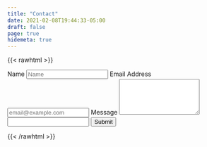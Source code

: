 ```yaml
---
title: "Contact"
date: 2021-02-08T19:44:33-05:00
draft: false
page: true
hidemeta: true
---
```


{{< rawhtml >}}
<form id="milk" accept-charset="utf-8" action="https://formspree.io/f/mqkwwoog" method="post">
    <label for="full-name">Name</label>
    <input type="text" name="name" id="full-name" placeholder="Name" required="">
    <label for="email-address">Email Address</label>
    <input type="email" name="email" id="email-address" placeholder="email@example.com" required="">
    <label for="message">Message</label>
    <textarea rows="5" name="message" id="message" placeholder="" required=""></textarea>
    <input type="hidden" name="_subject" id="email-subject" value="Contact Form Submission">
    <input type="text" name="_gotcha" tabindex="-1" class="whole-milk" />
  <input type="submit">
  <p id="milk-status"></p>
</form>
{{< /rawhtml >}}